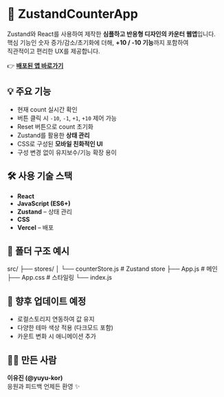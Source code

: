 # 🧮 ZustandCounterApp

Zustand와 React를 사용하여 제작한 **심플하고 반응형 디자인의 카운터 웹앱**입니다.  
핵심 기능인 숫자 증가/감소/초기화에 더해, **+10 / -10 기능**까지 포함하여  
직관적이고 편리한 UX를 제공합니다.

👉 **[배포된 앱 바로가기](https://zustand-counter.vercel.app/)**

## 💡 주요 기능
- 현재 count 실시간 확인
- 버튼 클릭 시 `-10`, `-1`, `+1`, `+10` 제어 가능
- Reset 버튼으로 count 초기화
- Zustand를 활용한 **상태 관리**
- CSS로 구성된 **모바일 친화적인 UI**
- 구성 변경 없이 유지보수/기능 확장 용이

## 🛠️ 사용 기술 스택
- **React**
- **JavaScript (ES6+)**
- **Zustand** – 상태 관리
- **CSS**
- **Vercel** – 배포

## 📁 폴더 구조 예시

src/ ├── stores/ │ └── counterStore.js # Zustand store ├── App.js # 메인 ├── App.css # 스타일링 └── index.js


## 🔄 향후 업데이트 예정
- 로컬스토리지 연동하여 값 유지
- 다양한 테마 색상 적용 (다크모드 포함)
- 카운트 변화 시 애니메이션 추가

## 👩‍💻 만든 사람
**이유진 (@yuyu-kor)**  
응원과 피드백 언제든 환영 ✨